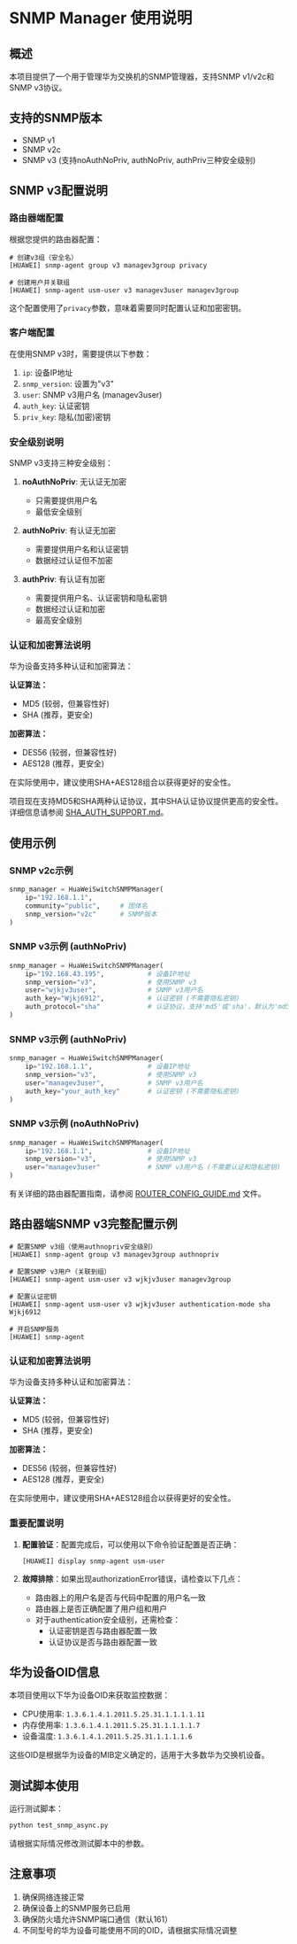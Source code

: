 # SNMP Manager 使用说明

## 概述

本项目提供了一个用于管理华为交换机的SNMP管理器，支持SNMP v1/v2c和SNMP v3协议。

## 支持的SNMP版本

- SNMP v1
- SNMP v2c
- SNMP v3 (支持noAuthNoPriv, authNoPriv, authPriv三种安全级别)

## SNMP v3配置说明

### 路由器端配置

根据您提供的路由器配置：

```
# 创建v3组（安全名）
[HUAWEI] snmp-agent group v3 managev3group privacy 

# 创建用户并关联组
[HUAWEI] snmp-agent usm-user v3 managev3user managev3group
```

这个配置使用了`privacy`参数，意味着需要同时配置认证和加密密钥。

### 客户端配置

在使用SNMP v3时，需要提供以下参数：

1. `ip`: 设备IP地址
2. `snmp_version`: 设置为"v3"
3. `user`: SNMP v3用户名 (managev3user)
4. `auth_key`: 认证密钥
5. `priv_key`: 隐私(加密)密钥

### 安全级别说明

SNMP v3支持三种安全级别：

1. **noAuthNoPriv**: 无认证无加密
   - 只需要提供用户名
   - 最低安全级别

2. **authNoPriv**: 有认证无加密
   - 需要提供用户名和认证密钥
   - 数据经过认证但不加密

3. **authPriv**: 有认证有加密
   - 需要提供用户名、认证密钥和隐私密钥
   - 数据经过认证和加密
   - 最高安全级别

### 认证和加密算法说明

华为设备支持多种认证和加密算法：

**认证算法：**
- MD5 (较弱，但兼容性好)
- SHA (推荐，更安全)

**加密算法：**
- DES56 (较弱，但兼容性好)
- AES128 (推荐，更安全)

在实际使用中，建议使用SHA+AES128组合以获得更好的安全性。

项目现在支持MD5和SHA两种认证协议，其中SHA认证协议提供更高的安全性。详细信息请参阅 [SHA_AUTH_SUPPORT.md](SHA_AUTH_SUPPORT.md)。

## 使用示例

### SNMP v2c示例

```python
snmp_manager = HuaWeiSwitchSNMPManager(
    ip="192.168.1.1",
    community="public",     # 团体名
    snmp_version="v2c"      # SNMP版本
)
```

### SNMP v3示例 (authNoPriv)

```python
snmp_manager = HuaWeiSwitchSNMPManager(
    ip="192.168.43.195",           # 设备IP地址
    snmp_version="v3",             # 使用SNMP v3
    user="wjkjv3user",             # SNMP v3用户名
    auth_key="Wjkj6912",           # 认证密钥 (不需要隐私密钥)
    auth_protocol="sha"            # 认证协议，支持'md5'或'sha'，默认为'md5'
)
```

### SNMP v3示例 (authNoPriv)

```python
snmp_manager = HuaWeiSwitchSNMPManager(
    ip="192.168.1.1",              # 设备IP地址
    snmp_version="v3",             # 使用SNMP v3
    user="managev3user",           # SNMP v3用户名
    auth_key="your_auth_key"       # 认证密钥 (不需要隐私密钥)
)
```

### SNMP v3示例 (noAuthNoPriv)

```python
snmp_manager = HuaWeiSwitchSNMPManager(
    ip="192.168.1.1",              # 设备IP地址
    snmp_version="v3",             # 使用SNMP v3
    user="managev3user"            # SNMP v3用户名 (不需要认证和隐私密钥)
)
```

有关详细的路由器配置指南，请参阅 [ROUTER_CONFIG_GUIDE.md](ROUTER_CONFIG_GUIDE.md) 文件。

## 路由器端SNMP v3完整配置示例

```
# 配置SNMP v3组（使用authnopriv安全级别）
[HUAWEI] snmp-agent group v3 managev3group authnopriv

# 配置SNMP v3用户（关联到组）
[HUAWEI] snmp-agent usm-user v3 wjkjv3user managev3group

# 配置认证密钥
[HUAWEI] snmp-agent usm-user v3 wjkjv3user authentication-mode sha Wjkj6912

# 开启SNMP服务
[HUAWEI] snmp-agent
```

### 认证和加密算法说明

华为设备支持多种认证和加密算法：

**认证算法：**
- MD5 (较弱，但兼容性好)
- SHA (推荐，更安全)

**加密算法：**
- DES56 (较弱，但兼容性好)
- AES128 (推荐，更安全)

在实际使用中，建议使用SHA+AES128组合以获得更好的安全性。

### 重要配置说明

1. **配置验证**：配置完成后，可以使用以下命令验证配置是否正确：
   ```
   [HUAWEI] display snmp-agent usm-user
   ```

2. **故障排除**：如果出现authorizationError错误，请检查以下几点：
   - 路由器上的用户名是否与代码中配置的用户名一致
   - 路由器上是否正确配置了用户组和用户
   - 对于authentication安全级别，还需检查：
     - 认证密钥是否与路由器配置一致
     - 认证协议是否与路由器配置一致

## 华为设备OID信息

本项目使用以下华为设备OID来获取监控数据：

- CPU使用率: `1.3.6.1.4.1.2011.5.25.31.1.1.1.1.11`
- 内存使用率: `1.3.6.1.4.1.2011.5.25.31.1.1.1.1.7`
- 设备温度: `1.3.6.1.4.1.2011.5.25.31.1.1.1.1.6`

这些OID是根据华为设备的MIB定义确定的，适用于大多数华为交换机设备。

## 测试脚本使用

运行测试脚本：

```bash
python test_snmp_async.py
```

请根据实际情况修改测试脚本中的参数。

## 注意事项

1. 确保网络连接正常
2. 确保设备上的SNMP服务已启用
3. 确保防火墙允许SNMP端口通信（默认161）
4. 不同型号的华为设备可能使用不同的OID，请根据实际情况调整